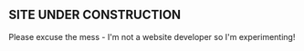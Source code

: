 ## SITE UNDER CONSTRUCTION

Please excuse the mess - I'm not a website developer so I'm experimenting!
